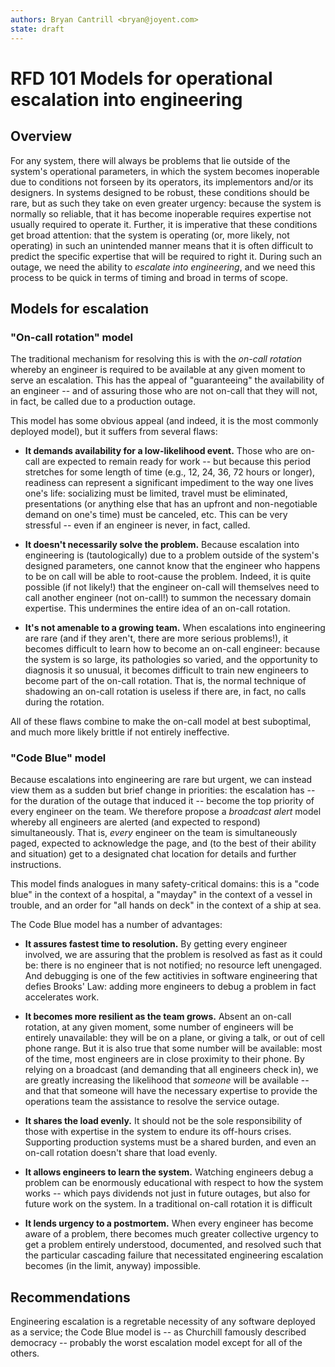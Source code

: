 ```yaml
---
authors: Bryan Cantrill <bryan@joyent.com>
state: draft
---
```


<!--
    This Source Code Form is subject to the terms of the Mozilla Public
    License, v. 2.0. If a copy of the MPL was not distributed with this
    file, You can obtain one at http://mozilla.org/MPL/2.0/.
-->

<!--
    Copyright 2017 Joyent
-->

# RFD 101 Models for operational escalation into engineering

## Overview

For any system, there will always be problems that lie outside of the system's
operational parameters, in which the system becomes inoperable due to
conditions not forseen by its operators, its implementors and/or its
designers.  In systems designed to be robust, these conditions should be rare,
but as such they take on even greater urgency:  because the system is normally
so reliable, that it has become inoperable requires expertise not usually
required to operate it.  Further, it is imperative that these conditions get
broad attention:  that the system is operating (or, more likely, not
operating) in such an unintended manner means that it is often difficult to
predict the specific expertise that will be required to right it.  During such
an outage, we need the ability to *escalate into engineering*, and we need
this process to be quick in terms of timing and broad in terms of scope.

## Models for escalation

### "On-call rotation" model

The traditional mechanism for resolving this is with the *on-call rotation*
whereby an engineer is required to be available at any given moment to serve
an escalation.  This has the appeal of "guaranteeing" the availability of an
engineer -- and of assuring those who are not on-call that they will not, in
fact, be called due to a production outage.

This model has some obvious appeal (and indeed, it is the most commonly
deployed model), but it suffers from several flaws:

* **It demands availability for a low-likelihood event.**  Those who are
on-call are expected to remain ready for work -- but because this period
stretches for some length of time (e.g., 12, 24, 36, 72 hours or longer),
readiness can represent a significant impediment to the way one lives one's
life:  socializing must be limited, travel must be eliminated, presentations
(or anything else that has an upfront and non-negotiable demand on one's
time) must be canceled, etc.  This can be very stressful -- even if an
engineer is never, in fact, called.

* **It doesn't necessarily solve the problem.**  Because escalation into 
engineering is (tautologically) due to a problem outside of the system's
designed parameters, one cannot know that the engineer who
happens to be on call will be able to root-cause the problem.  Indeed, it
is quite possible (if not likely!) that the engineer on-call will themselves
need to call another engineer (not on-call!) to summon the necessary
domain expertise.  This undermines the entire idea of an on-call rotation.

* **It's not amenable to a growing team.**  When escalations into engineering
are rare (and if they aren't, there are more serious problems!), it becomes
difficult to learn how to become an on-call engineer:  because the
system is so large, its pathologies so varied, and the opportunity to
diagnosis it so unusual, it becomes difficult to train new engineers to
become part of the on-call rotation.  That is, the normal technique of
shadowing an on-call rotation is useless if there are, in fact, no
calls during the rotation.

All of these flaws combine to make the on-call model at best suboptimal,
and much more likely brittle if not entirely ineffective.

### "Code Blue" model

Because escalations into engineering are rare but urgent, we can instead view
them as a sudden but brief change in priorities:  the escalation has -- for the
duration of the outage that induced it -- become the top priority of every
engineer on the team.  We therefore propose a *broadcast alert* model whereby
all engineers are alerted (and expected to respond) simultaneously.  That is,
_every_ engineer on the team is simultaneously paged, expected to acknowledge
the page, and (to the best of their ability and situation) get to a designated
chat location for details and further instructions.

This model finds analogues in many safety-critical domains:  this is a "code
blue" in the context of a hospital, a "mayday" in the context of a vessel in
trouble, and an order for "all hands on deck" in the context of a ship at sea.

The Code Blue model has a number of advantages:

* **It assures fastest time to resolution.**  By getting every engineer
involved, we are assuring that the problem is resolved as fast as it could be:
there is no engineer that is not notified; no resource left unengaged.  And
debugging is one of the few actitivies in software engineering that defies
Brooks' Law: adding more engineers to debug a problem in fact accelerates work.

* **It becomes more resilient as the team grows.**  Absent an on-call rotation,
at any given moment, some number of engineers will be entirely unavailable:
they will be on a plane, or giving a talk, or out of cell phone range.  But it
is also true that some number will be available:  most of the time, most
engineers are in close proximity to their phone.  By relying on a broadcast
(and demanding that all engineers check in), we are greatly increasing the
likelihood that *someone* will be available -- and that that someone will have
the necessary expertise to provide the operations team the assistance to
resolve the service outage.

* **It shares the load evenly.**  It should not be the sole responsibility of
those with expertise in the system to endure its off-hours crises.
Supporting production systems must be a shared burden, and even an
on-call rotation doesn't share that load evenly.

* **It allows engineers to learn the system.**  Watching engineers
debug a problem can be enormously educational with respect to how the system
works -- which pays dividends not just in future outages, but also for
future work on the system.  In a traditional on-call rotation it is difficult

* **It lends urgency to a postmortem.**  When every engineer has become
aware of a problem, there becomes much greater collective urgency to get
a problem entirely understood, documented, and resolved such that the
particular cascading failure that necessitated engineering escalation becomes
(in the limit, anyway) impossible.

## Recommendations

Engineering escalation is a regretable necessity of any software deployed
as a service; the Code Blue model is -- as Churchill famously described
democracy -- probably the worst escalation model except for all of the
others.

